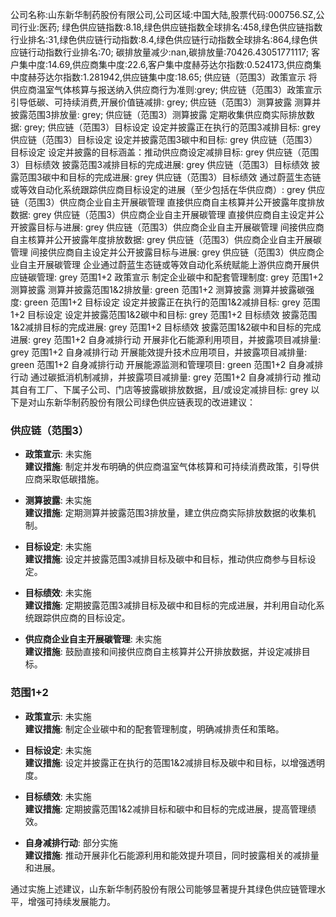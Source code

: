 公司名称:山东新华制药股份有限公司,公司区域:中国大陆,股票代码:000756.SZ,公司行业:医药;        绿色供应链指数:8.18,绿色供应链指数全球排名:458,绿色供应链指数行业排名:31,绿色供应链行动指数:8.4,绿色供应链行动指数全球排名:864,绿色供应链行动指数行业排名:70;        碳排放量减少:nan,碳排放量:70426.43051771117;        客户集中度:14.69,供应商集中度:22.6,客户集中度赫芬达尔指数:0.524173,供应商集中度赫芬达尔指数:1.281942,供应链集中度:18.65;        供应链（范围3）政策宣示 将供应商温室气体核算与报送纳入供应商行为准则:grey;        供应链（范围3）政策宣示 引导低碳、可持续消费,开展价值链减排: grey;        供应链（范围3）测算披露 测算并披露范围3排放量: grey;        供应链（范围3）测算披露 定期收集供应商实际排放数据: grey;        供应链（范围3）目标设定 设定并披露正在执行的范围3减排目标: grey        供应链（范围3）目标设定 设定并披露范围3碳中和目标: grey        供应链（范围3）目标设定 设定并披露的目标涵盖：推动供应商设定减排目标: grey        供应链（范围3）目标绩效 披露范围3减排目标的完成进展: grey        供应链（范围3）目标绩效 披露范围3碳中和目标的完成进展: grey        供应链（范围3）目标绩效 通过蔚蓝生态链或等效自动化系统跟踪供应商目标设定的进展（至少包括在华供应商）: grey        供应链（范围3）供应商企业自主开展碳管理 直接供应商自主核算并公开披露年度排放数据: grey        供应链（范围3）供应商企业自主开展碳管理 直接供应商自主设定并公开披露目标与进展: grey        供应链（范围3）供应商企业自主开展碳管理 间接供应商自主核算并公开披露年度排放数据: grey        供应链（范围3）供应商企业自主开展碳管理 间接供应商自主设定并公开披露目标与进展: grey        供应链（范围3）供应商企业自主开展碳管理 企业通过蔚蓝生态链或等效自动化系统赋能上游供应商开展供应链碳管理: grey        范围1+2 政策宣示 制定企业碳中和配套管理制度: grey        范围1+2 测算披露 测算并披露范围1&2排放量: green        范围1+2 测算披露 测算并披露碳强度: green        范围1+2 目标设定 设定并披露正在执行的范围1&2减排目标: grey        范围1+2 目标设定 设定并披露范围1&2碳中和目标: grey        范围1+2 目标绩效 披露范围1&2减排目标的完成进展: grey        范围1+2 目标绩效 披露范围1&2碳中和目标的完成进展: grey        范围1+2 自身减排行动 开展非化石能源利用项目，并披露项目减排量: grey        范围1+2 自身减排行动 开展能效提升技术应用项目，并披露项目减排量: green        范围1+2 自身减排行动 开展能源监测和管理项目: green        范围1+2 自身减排行动 通过碳抵消机制减排，并披露项目减排量: grey        范围1+2 自身减排行动 推动其自有工厂、下属子公司、门店等披露碳排放数据，且/或设定减排目标: grey
以下是对山东新华制药股份有限公司绿色供应链表现的改进建议：

### 供应链（范围3）

- **政策宣示**: 未实施  
  **建议措施**: 制定并发布明确的供应商温室气体核算和可持续消费政策，引导供应商采取低碳措施。

- **测算披露**: 未实施  
  **建议措施**: 定期测算并披露范围3排放量，建立供应商实际排放数据的收集机制。

- **目标设定**: 未实施  
  **建议措施**: 设定并披露范围3减排目标及碳中和目标，推动供应商参与目标设定。

- **目标绩效**: 未实施  
  **建议措施**: 定期披露范围3减排目标及碳中和目标的完成进展，并利用自动化系统跟踪供应商的目标设定。

- **供应商企业自主开展碳管理**: 未实施  
  **建议措施**: 鼓励直接和间接供应商自主核算并公开排放数据，并设定减排目标。

### 范围1+2

- **政策宣示**: 未实施  
  **建议措施**: 制定企业碳中和的配套管理制度，明确减排责任和策略。

- **目标设定**: 未实施  
  **建议措施**: 设定并披露正在执行的范围1&2减排目标及碳中和目标，以增强透明度。

- **目标绩效**: 未实施  
  **建议措施**: 定期披露范围1&2减排目标和碳中和目标的完成进展，提高管理绩效。

- **自身减排行动**: 部分实施  
  **建议措施**: 推动开展非化石能源利用和能效提升项目，同时披露相关的减排量和进展。

通过实施上述建议，山东新华制药股份有限公司能够显著提升其绿色供应链管理水平，增强可持续发展能力。